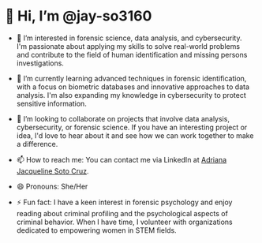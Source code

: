 # 👋 Hi, I’m @jay-so3160

- 👀 I’m interested in forensic science, data analysis, and cybersecurity. I'm passionate about applying my skills to solve real-world problems and contribute to the field of human identification and missing persons investigations.

- 🌱 I’m currently learning advanced techniques in forensic identification, with a focus on biometric databases and innovative approaches to data analysis. I'm also expanding my knowledge in cybersecurity to protect sensitive information.

- 💞️ I’m looking to collaborate on projects that involve data analysis, cybersecurity, or forensic science. If you have an interesting project or idea, I'd love to hear about it and see how we can work together to make a difference.

- 📫 How to reach me: You can contact me via LinkedIn at [Adriana Jacqueline Soto Cruz](www.linkedin.com/in/adriana-jacqueline-soto-cruz-61157b314).

- 😄 Pronouns: She/Her

- ⚡ Fun fact: I have a keen interest in forensic psychology and enjoy reading about criminal profiling and the psychological aspects of criminal behavior. When I have time, I volunteer with organizations dedicated to empowering women in STEM fields.

<!---
jay-so3160/jay-so3160 is a ✨ special ✨ repository because its `README.md` (this file) appears on your GitHub profile.
You can click the Preview link to take a look at your changes.
--->
